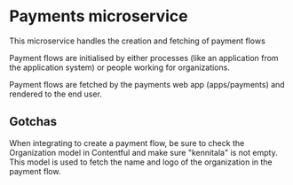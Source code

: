 # Payments microservice

This microservice handles the creation and fetching of payment flows

Payment flows are initialised by either processes (like an application from the application system) or people working for organizations.

Payment flows are fetched by the payments web app (apps/payments) and rendered to the end user.

## Gotchas

When integrating to create a payment flow, be sure to check the Organization model in Contentful and make sure "kennitala" is not empty. This model is used to fetch the name and logo of the organization in the payment flow.
